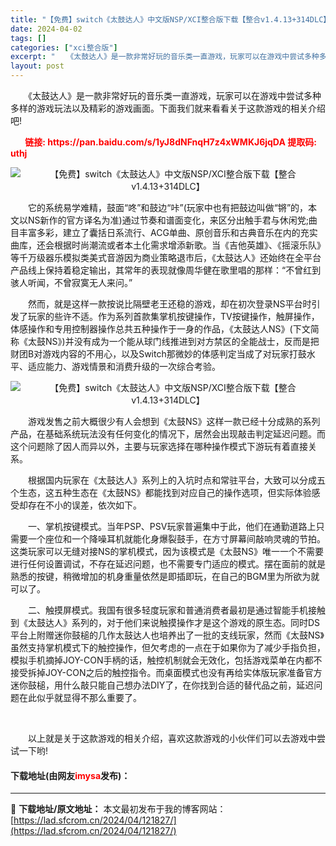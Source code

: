 ```yaml
---
title: "【免费】switch《太鼓达人》中文版NSP/XCI整合版下载【整合v1.4.13+314DLC】"
date: 2024-04-02
tags: []
categories: ["xci整合版"]
excerpt: "　　《太鼓达人》是一款非常好玩的音乐类一直游戏，玩家可以在游戏中尝试多种多样的游戏玩法以及精彩的游戏画面。下面我们就来看看关于这款游戏的相关介绍吧! &nbsp; &nbsp; &nbsp; &nbsp;链接: https://pan.baidu.com/s/1yJ8dNFnqH7z4xWMKJ6j&hellip;"
layout: post
---
```


 <p>　　《太鼓达人》是一款非常好玩的音乐类一直游戏，玩家可以在游戏中尝试多种多样的游戏玩法以及精彩的游戏画面。下面我们就来看看关于这款游戏的相关介绍吧!</p> <p><span style="color:#FF0000;"><strong>&nbsp; &nbsp; &nbsp; &nbsp;链接: https://pan.baidu.com/s/1yJ8dNFnqH7z4xWMKJ6jqDA 提取码: uthj&nbsp;</strong></span></p> <p align="center"><img align="" border="0" src="https://lad.sfcrom.cn/wp-content/uploads/2024/04/20240402_660becf45b86d.webp" alt="【免费】switch《太鼓达人》中文版NSP/XCI整合版下载【整合v1.4.13+314DLC】" /></p> <p>　　它的系统易学难精，鼓面&ldquo;咚&rdquo;和鼓边&ldquo;咔&rdquo;(玩家中也有把鼓边叫做&ldquo;锵&rdquo;的，本文以NS新作的官方译名为准)通过节奏和谱面变化，来区分出触手君与休闲党;曲目丰富多彩，建立了囊括日系流行、ACG单曲、原创音乐和古典音乐在内的充实曲库，还会根据时尚潮流或者本土化需求增添新歌。当《吉他英雄》、《摇滚乐队》等千万级器乐模拟类美式音游因为商业策略退市后，《太鼓达人》还始终在全平台产品线上保持着稳定输出，其常年的表现就像周华健在歌里唱的那样：&ldquo;不曾红到骇人听闻，不曾寂寞无人来问。&rdquo;</p> <p>　　然而，就是这样一款按说比隔壁老王还稳的游戏，却在初次登录NS平台时引发了玩家的些许不适。作为系列首款集掌机按键操作，TV按键操作，触屏操作，体感操作和专用控制器操作总共五种操作于一身的作品，《太鼓达人NS》(下文简称《太鼓NS》)并没有成为一个能从球门线推进到对方禁区的全能战士，反而是把财团B对游戏内容的不用心，以及Switch那微妙的体感判定当成了对玩家打鼓水平、适应能力、游戏情景和消费升级的一次综合考验。</p> <p align="center"><img align="" border="0" src="https://lad.sfcrom.cn/wp-content/uploads/2024/04/20240402_660becf4b9217.webp" alt="【免费】switch《太鼓达人》中文版NSP/XCI整合版下载【整合v1.4.13+314DLC】" /></p> <p>　　游戏发售之前大概很少有人会想到《太鼓NS》这样一款已经十分成熟的系列产品，在基础系统玩法没有任何变化的情况下，居然会出现敲击判定延迟问题。而这个问题除了因人而异以外，主要与玩家选择在哪种操作模式下游玩有着直接关系。</p> <p>　　根据国内玩家在《太鼓达人》系列上的入坑时点和常驻平台，大致可以分成五个生态，这五种生态在《太鼓NS》都能找到对应自己的操作选项，但实际体验感受却存在不小的误差，依次如下。</p> <p>　　一、掌机按键模式。当年PSP、PSV玩家普遍集中于此，他们在通勤道路上只需要一个座位和一个降噪耳机就能化身爆裂鼓手，在方寸屏幕间敲响灵魂的节拍。这类玩家可以无缝对接NS的掌机模式，因为该模式是《太鼓NS》唯一一个不需要进行任何设置调试，不存在延迟问题，也不需要专门适应的模式。摆在面前的就是熟悉的按键，稍微增加的机身重量依然是即插即玩，在自己的BGM里为所欲为就可以了。</p> <p>　　二、触摸屏模式。我国有很多轻度玩家和普通消费者最初是通过智能手机接触到《太鼓达人》系列的，对于他们来说触摸操作才是这个游戏的原生态。同时DS平台上附赠迷你鼓槌的几作太鼓达人也培养出了一批的支线玩家，然而《太鼓NS》虽然支持掌机模式下的触控操作，但欠考虑的一点在于如果你为了减少手指负担，模拟手机摘掉JOY-CON手柄的话，触控机制就会无效化，包括游戏菜单在内都不接受拆掉JOY-CON之后的触控指令。而桌面模式也没有再给实体版玩家准备官方迷你鼓槌，用什么敲只能自己想办法DIY了，在你找到合适的替代品之前，延迟问题在此似乎就显得不那么重要了。</p> <p>&nbsp;</p> <p>　　以上就是关于这款游戏的相关介绍，喜欢这款游戏的小伙伴们可以去游戏中尝试一下哟!</p> <p><h4>下载地址(由网友<font color="red">imysa</font>发布)：</h4></p> 

---
📖 **下载地址/原文地址：** 本文最初发布于我的博客网站：[https://lad.sfcrom.cn/2024/04/121827/](https://lad.sfcrom.cn/2024/04/121827/)
